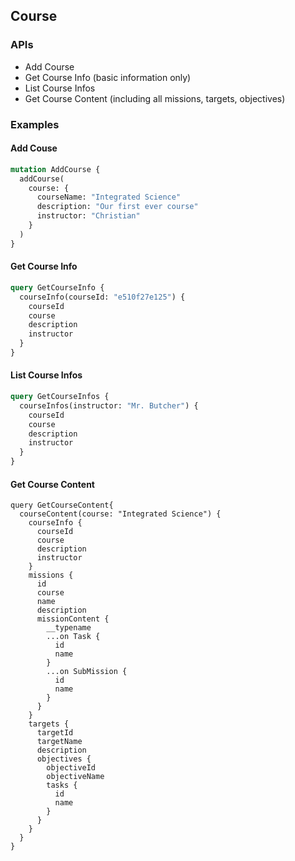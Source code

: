 ## Course

### APIs

-  Add Course
-  Get Course Info (basic information only)
-  List Course Infos
-  Get Course Content (including all missions, targets, objectives)

### Examples

#### Add Couse

```graphql
mutation AddCourse {
  addCourse(
    course: {
      courseName: "Integrated Science"
      description: "Our first ever course"
      instructor: "Christian"
    }
  )
}
```

#### Get Course Info

```graphql
query GetCourseInfo {
  courseInfo(courseId: "e510f27e125") {
    courseId
    course
    description
    instructor
  }
}
```

#### List Course Infos

```graphql
query GetCourseInfos {
  courseInfos(instructor: "Mr. Butcher") {
    courseId
    course
    description
    instructor
  }
}
```

#### Get Course Content

```
query GetCourseContent{
  courseContent(course: "Integrated Science") {
    courseInfo {
      courseId
      course
      description
      instructor
    }
    missions {
      id
      course
      name
      description
      missionContent {
        __typename
        ...on Task {
          id
          name
        }
        ...on SubMission {
          id
          name
        }
      }
    }
    targets {
      targetId
      targetName
      description
      objectives {
        objectiveId
        objectiveName
        tasks {
          id
          name
        }
      }
    }
  }
}
```
